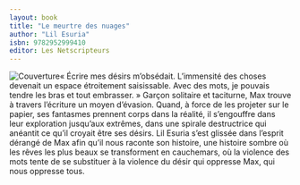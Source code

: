 ```yaml
---
layout: book
title: "Le meurtre des nuages"
author: "Lil Esuria"
isbn: 9782952999410
editor: Les Netscripteurs
---
```


![Couverture](/img/9782952999410.jpg)« Écrire mes désirs m’obsédait. L’immensité des choses devenait un espace étroitement saisissable. Avec des mots, je pouvais tendre les bras et tout embrasser. »
 Garçon solitaire et taciturne, Max trouve à travers l’écriture un moyen d’évasion. Quand, à force de les projeter sur le papier, ses fantasmes prennent corps dans la réalité, il s’engouffre dans leur exploration jusqu’aux extrêmes, dans une spirale destructrice qui anéantit ce qu’il croyait être ses désirs. Lil Esuria s’est glissée dans l’esprit dérangé de Max afin qu’il nous raconte son histoire, une histoire sombre où les rêves les plus beaux se transforment en cauchemars, où la violence des mots tente de se substituer à la violence du désir qui oppresse Max, qui nous oppresse tous.